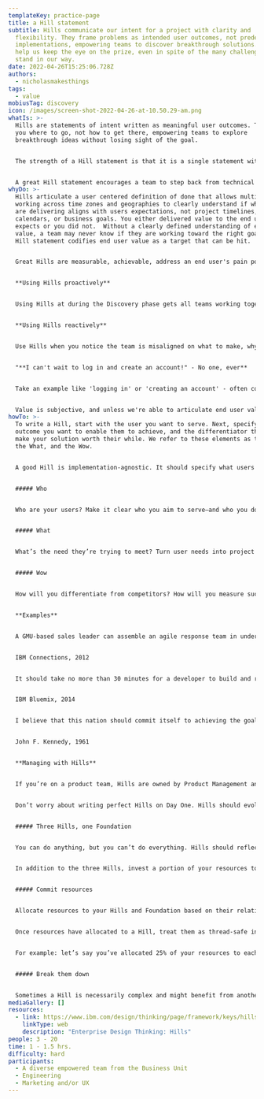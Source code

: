 ```yaml
---
templateKey: practice-page
title: a Hill statement
subtitle: Hills communicate our intent for a project with clarity and
  flexibility. They frame problems as intended user outcomes, not predetermined
  implementations, empowering teams to discover breakthrough solutions. They
  help us keep the eye on the prize, even in spite of the many challenges that
  stand in our way.
date: 2022-04-26T15:25:06.728Z
authors:
  - nicholasmakesthings
tags:
  - value
mobiusTag: discovery
icon: /images/screen-shot-2022-04-26-at-10.50.29-am.png
whatIs: >-
  Hills are statements of intent written as meaningful user outcomes. They tell
  you where to go, not how to get there, empowering teams to explore
  breakthrough ideas without losing sight of the goal. 


  The strength of a Hill statement is that it is a single statement with precise focus.  The difficulty of writing a Hill statement is that it is a single statement with precise focus.  


  A great Hill statement encourages a team to step back from technical details, put themselves in the end users' shoes and think about what value looks like in terms that an end user wouldn't just benefit from, but would advocate for, recommend, and continuously seek out.
whyDo: >-
  Hills articulate a user centered definition of done that allows multiple teams
  working across time zones and geographies to clearly understand if what they
  are delivering aligns with users expectations, not project timelines, delivery
  calendars, or business goals. You either delivered value to the end user
  expects or you did not.  Without a clearly defined understanding of end user
  value, a team may never know if they are working toward the right goals. A
  Hill statement codifies end user value as a target that can be hit.  


  Great Hills are measurable, achievable, address an end user's pain point and articulate differentiated value in terms that resonate with the target end user.


  **Using Hills proactively**


  Using Hills at during the Discovery phase gets all teams working together headed in the same direction with a clear target. Hills benefit from being written in the language of the team.  Hills can be written during a project kickoff to capture the team's assumptions, can be validated with a primary end user to ensure the team is headed in the right direction, and can be iterated upon as the team learns more about the project space.


  **Using Hills reactively**


  Use Hills when you notice the team is misaligned on what to make, why to make it and who to make it for. You might need to articulate Hills when the team(s) are running in different directions, working against one another, spending more time in meetings focused on **How** and not **Who and Why.**


  "**I can't wait to log in and create an account!" - No one, ever**


  Take an example like 'logging in' or 'creating an account' - often considered foundational functionality. But when we think about these key features, Hills prompt us to ask - to whom does this functionality deliver value? To the end user? To the product team? To the business? To the customer? 


  Value is subjective, and unless we're able to articulate end user value, we're delivering technology that aspires to deliver value, but lacks clear definition in what end users expect. When a team is focused on delivering technology, Hills help align not only the technical stakeholders, but the business around user outcomes.
howTo: >-
  To write a Hill, start with the user you want to serve. Next, specify the
  outcome you want to enable them to achieve, and the differentiator that will
  make your solution worth their while. We refer to these elements as the Who,
  the What, and the Wow.


  A good Hill is implementation-agnostic. It should specify what users are trying to accomplish, not a tool they’ll use to do it. If you read your Hill back and it feels like it already describes a specific implementation, take a step back and try again.


  ##### Who


  Who are your users? Make it clear who you aim to serve—and who you don’t.


  ##### What


  What’s the need they’re trying to meet? Turn user needs into project goals.


  ##### Wow


  How will you differentiate from competitors? How will you measure success?


  **Examples**


  A GMU-based sales leader can assemble an agile response team in under 24 hours without management involvement.


  IBM Connections, 2012


  It should take no more than 30 minutes for a developer to build and run an app using IBM and 3rd party APIs.


  IBM Bluemix, 2014


  I believe that this nation should commit itself to achieving the goal \[...] of landing a man on the Moon and returning him safely to Earth.


  John F. Kennedy, 1961


  **Managing with Hills**


  If you’re on a product team, Hills are owned by Product Management and defined in collaboration with Design and Engineering. If you’re on a service team, Hills are owned by the senior client stakeholder but defined in collaboration with the delivery team. Work with your client to arrive at well-defined Hills your team can feasibly achieve within your constraints.


  Don’t worry about writing perfect Hills on Day One. Hills should evolve based on your understanding of the problem. As you iterate, hold Hills Playbacks early and often. Your Hills can change right up to Playback Zero—that’s when you need to really commit.


  ##### Three Hills, one Foundation


  You can do anything, but you can’t do everything. Hills should reflect an investment in the most valuable outcomes for your users, and the most important differentiators for your organization. That’s why we strongly recommend that a project takes on no more than three Hills at any time. This helps you maintain a focus on a manageable set of goals.


  In addition to the three Hills, invest a portion of your resources to the Foundation to either fix issues from past releases or put a down payment on groundwork for your project’s future.


  ##### Commit resources


  Allocate resources to your Hills and Foundation based on their relative value to your users and your organization. Form [Diverse Empowered Teams](https://www.ibm.com/design/thinking/page/framework/principles/diverse-empowered-teams) around each Hill and equip each one with the expertise and authority needed to deliver their outcome independently. Strive to recruit at least one [Sponsor User](https://www.ibm.com/design/thinking/page/framework/keys/sponsor-users) per Hill.


  Once resources have allocated to a Hill, treat them as thread-safe investments. Hills provide the language to have outcome-driven conversations around your resources. If a Hill needs additional resources, base your decision to reallocate on the value of each investment.


  For example: let’s say you’ve allocated 25% of your resources to each of the three Hills, and the remaining 25% to the Foundation. If something in the Foundation goes wrong, ask yourself: is it worth the risk of diverting resources from a Hill to fix it?


  ##### Break them down


  Sometimes a Hill is necessarily complex and might benefit from another level of decomposition to further divide the work. If you choose to write Sub-Hills, make sure each one is still a proper Hill that, if independently released, still delivers meaningful value to users.
mediaGallery: []
resources:
  - link: https://www.ibm.com/design/thinking/page/framework/keys/hills
    linkType: web
    description: "Enterprise Design Thinking: Hills"
people: 3 - 20
time: 1 - 1.5 hrs.
difficulty: hard
participants:
  - A diverse empowered team from the Business Unit
  - Engineering
  - Marketing and/or UX
---
```

